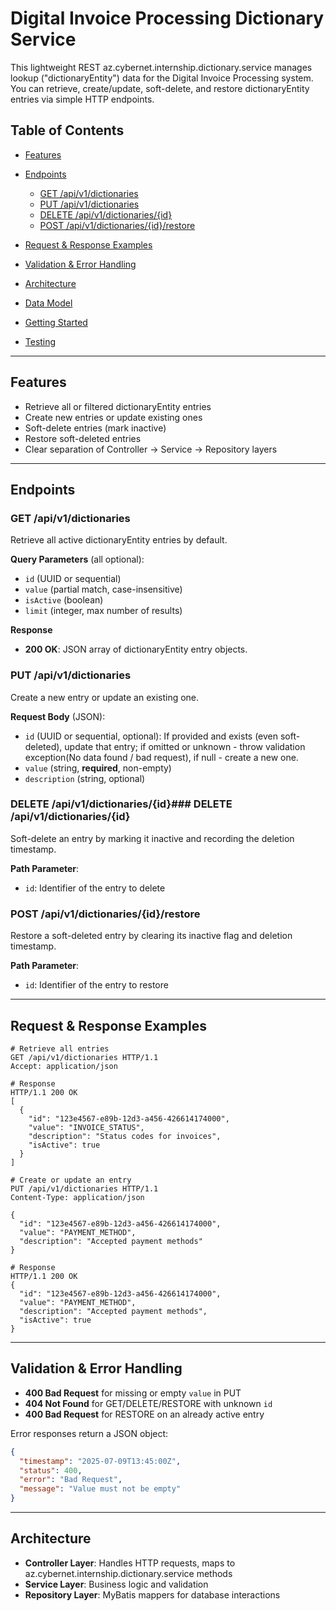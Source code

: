 # Digital Invoice Processing Dictionary Service

This lightweight REST az.cybernet.internship.dictionary.service manages lookup ("dictionaryEntity") data for the Digital Invoice Processing system. You can retrieve, create/update, soft-delete, and restore dictionaryEntity entries via simple HTTP endpoints.

## Table of Contents

* [Features](#features)
* [Endpoints](#endpoints)

  * [GET /api/v1/dictionaries](#get-apiv1dictionaries)
  * [PUT /api/v1/dictionaries](#put-apiv1dictionariesid)
  * [DELETE /api/v1/dictionaries/{id}](#delete-apiv1dictionariesid)
  * [POST /api/v1/dictionaries/{id}/restore](#post-apiv1dictionariesidrestore)
* [Request & Response Examples](#request--response-examples)
* [Validation & Error Handling](#validation--error-handling)
* [Architecture](#architecture)
* [Data Model](#data-model)
* [Getting Started](#getting-started)
* [Testing](#testing)

---

## Features

* Retrieve all or filtered dictionaryEntity entries
* Create new entries or update existing ones
* Soft-delete entries (mark inactive)
* Restore soft-deleted entries
* Clear separation of Controller → Service → Repository layers

---

## Endpoints

### GET /api/v1/dictionaries

Retrieve all active dictionaryEntity entries by default.

**Query Parameters** (all optional):

* `id` (UUID or sequential)
* `value` (partial match, case-insensitive)
* `isActive` (boolean)
* `limit` (integer, max number of results)

**Response**

* **200 OK**: JSON array of dictionaryEntity entry objects.

### PUT /api/v1/dictionaries

Create a new entry or update an existing one.

**Request Body** (JSON):

* `id` (UUID or sequential, optional): If provided and exists (even soft-deleted), update that entry; if omitted or unknown - throw validation exception(No data found / bad request), if null - create a new one.
* `value` (string, **required**, non-empty)
* `description` (string, optional)


### DELETE /api/v1/dictionaries/{id}### DELETE /api/v1/dictionaries/{id}

Soft-delete an entry by marking it inactive and recording the deletion timestamp.

**Path Parameter**:

* `id`: Identifier of the entry to delete

### POST /api/v1/dictionaries/{id}/restore

Restore a soft-deleted entry by clearing its inactive flag and deletion timestamp.

**Path Parameter**:

* `id`: Identifier of the entry to restore

---

## Request & Response Examples

```http
# Retrieve all entries
GET /api/v1/dictionaries HTTP/1.1
Accept: application/json

# Response
HTTP/1.1 200 OK
[
  {
    "id": "123e4567-e89b-12d3-a456-426614174000",
    "value": "INVOICE_STATUS",
    "description": "Status codes for invoices",
    "isActive": true
  }
]
```

```http
# Create or update an entry
PUT /api/v1/dictionaries HTTP/1.1
Content-Type: application/json

{
  "id": "123e4567-e89b-12d3-a456-426614174000",
  "value": "PAYMENT_METHOD",
  "description": "Accepted payment methods"
}

# Response
HTTP/1.1 200 OK
{
  "id": "123e4567-e89b-12d3-a456-426614174000",
  "value": "PAYMENT_METHOD",
  "description": "Accepted payment methods",
  "isActive": true
}
```

---

## Validation & Error Handling

* **400 Bad Request** for missing or empty `value` in PUT
* **404 Not Found** for GET/DELETE/RESTORE with unknown `id`
* **400 Bad Request** for RESTORE on an already active entry

Error responses return a JSON object:

```json
{
  "timestamp": "2025-07-09T13:45:00Z",
  "status": 400,
  "error": "Bad Request",
  "message": "Value must not be empty"
}
```

---

## Architecture

* **Controller Layer**: Handles HTTP requests, maps to az.cybernet.internship.dictionary.service methods
* **Service Layer**: Business logic and validation
* **Repository Layer**: MyBatis mappers for database interactions
